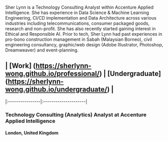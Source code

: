 Sher Lynn is a Technology Consulting Analyst within Accenture Applied Intelligence. She has experience in Data Science & Machine Learning Engineering, CI/CD implementation and Data Architecture across various industries including telecommunications, consumer packaged goods, research and non-profit. She has also recently started gaining interest in Ethical and Responsible AI. Prior to tech, Sher Lynn had past experiences in pro-bono construction management in Sabah (Malaysian Borneo), civil engineering consultancy, graphic/web design (Adobe Illustrator, Photoshop, Dreamweaver) and event-planning.

## | [Work] (https://sherlynn-wong.github.io/professional/)         | [Undergraduate] (https://sherlynn-wong.github.io/undergraduate/)        |
|:----------------|:---------------------|

### Technology Consulting (Analytics) Analyst at Accenture Applied Intelligence
#### London, United Kingdom
